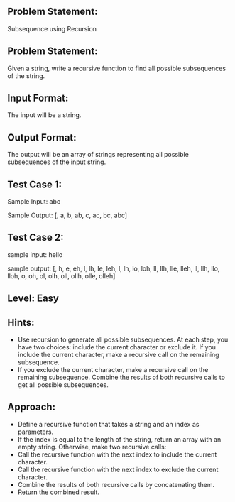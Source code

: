 ## Problem Statement:
Subsequence using Recursion


## Problem Statement:
Given a string, write a recursive function to find all possible subsequences of the string.


## Input Format:
The input will be a string.

## Output Format:
The output will be an array of strings representing all possible subsequences of the input string.

## Test Case 1:
Sample Input:
abc

Sample Output:
[, a, b, ab, c, ac, bc, abc]

## Test Case 2:
sample input: 
hello

sample output:
[, h, e, eh, l, lh, le, leh, l, lh, lo, loh, ll, llh, lle, lleh, ll, llh, llo, lloh, o, oh, ol, olh, oll, ollh, olle, olleh]

## Level: Easy

## Hints:
- Use recursion to generate all possible subsequences.
At each step, you have two choices: include the current character or exclude it.
If you include the current character, make a recursive call on the remaining subsequence.
- If you exclude the current character, make a recursive call on the remaining subsequence.
Combine the results of both recursive calls to get all possible subsequences.

## Approach:
- Define a recursive function that takes a string and an index as parameters.
- If the index is equal to the length of the string, return an array with an empty string.
Otherwise, make two recursive calls:
- Call the recursive function with the next index to include the current character.
- Call the recursive function with the next index to exclude the current character.
- Combine the results of both recursive calls by concatenating them.
- Return the combined result.
